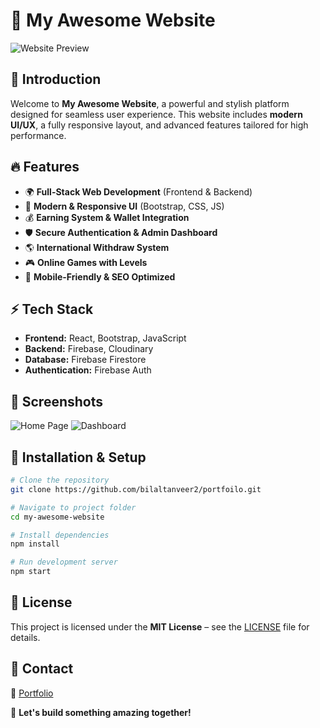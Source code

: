 # 🚀 My Awesome Website

![Website Preview](https://portfoilo-olive-omega.vercel.app/)

## 🌟 Introduction
Welcome to **My Awesome Website**, a powerful and stylish platform designed for seamless user experience. This website includes **modern UI/UX**, a fully responsive layout, and advanced features tailored for high performance.

## 🔥 Features
- 🌍 **Full-Stack Web Development** (Frontend & Backend)
- 🎨 **Modern & Responsive UI** (Bootstrap, CSS, JS)
- 💰 **Earning System & Wallet Integration**
- 🛡 **Secure Authentication & Admin Dashboard**
- 🌎 **International Withdraw System**
- 🎮 **Online Games with Levels**
- 📱 **Mobile-Friendly & SEO Optimized**

## ⚡ Tech Stack
- **Frontend:** React, Bootstrap, JavaScript
- **Backend:** Firebase, Cloudinary
- **Database:** Firebase Firestore
- **Authentication:** Firebase Auth

## 📸 Screenshots
![Home Page](https://via.placeholder.com/800x400?text=Home+Page)
![Dashboard](https://via.placeholder.com/800x400?text=Dashboard)

## 🚀 Installation & Setup
```bash
# Clone the repository
git clone https://github.com/bilaltanveer2/portfoilo.git

# Navigate to project folder
cd my-awesome-website

# Install dependencies
npm install

# Run development server
npm start
```

## 📜 License
This project is licensed under the **MIT License** – see the [LICENSE](./LICENSE) file for details.

## 💬 Contact
🔗 [Portfolio](https://portfoilo-olive-omega.vercel.app/)  
 


🚀 **Let's build something amazing together!**

